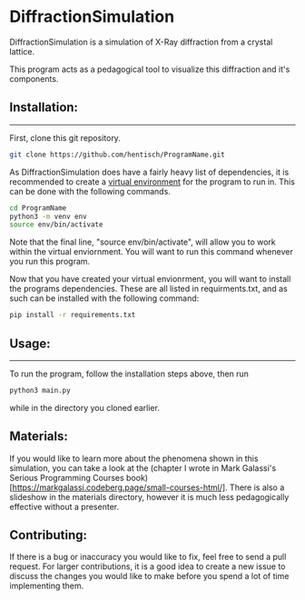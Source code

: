 # DiffractionSimulation
DiffractionSimulation is a simulation of X-Ray diffraction from a crystal lattice. 

This program acts as a pedagogical tool to visualize this diffraction and it's components.

## Installation:
------------
First, clone this git repository.
```bash 
git clone https://github.com/hentisch/ProgramName.git
```

As DiffractionSimulation does have a fairly heavy list of dependencies, it is recommended to create a [virtual environment](https://docs.python.org/3/tutorial/venv.html) for the program to run in. This can be done with the following commands. 

```bash
cd ProgramName
python3 -m venv env
source env/bin/activate
```
Note that the final line, "source env/bin/activate", will allow you to work within the virtual enviornment. You will want to run this command whenever you run this program.

Now that you have created your virtual envionrment, you will want to install the programs dependencies. These are all listed in requirments.txt, and as such can be installed with the following  command: 
```bash
pip install -r requirements.txt
```

## Usage:
---------
To run the program, follow the installation steps above, then run
```bash
python3 main.py
```
while in the directory you cloned earlier. 

## Materials:
If you would like to learn more about the phenomena shown in this simulation, you can take a look at the (chapter I wrote in Mark Galassi's Serious Programming Courses book)[https://markgalassi.codeberg.page/small-courses-html/]. There is also a slideshow in the materials directory, however it is much less pedagogically effective without a presenter.

## Contributing:
If there is a bug or inaccuracy you would like to fix, feel free to send a pull request. For larger contributions, it is a good idea to create a new issue to discuss the changes you would like to make before you spend a lot of time implementing them.